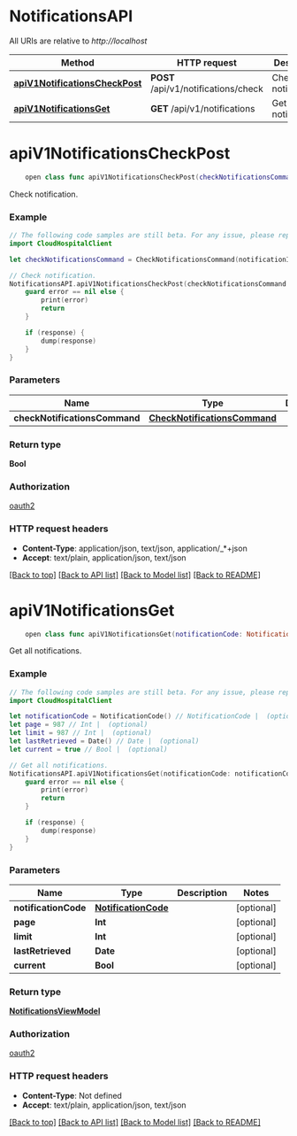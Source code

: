# NotificationsAPI

All URIs are relative to *http://localhost*

Method | HTTP request | Description
------------- | ------------- | -------------
[**apiV1NotificationsCheckPost**](NotificationsAPI.md#apiv1notificationscheckpost) | **POST** /api/v1/notifications/check | Check notification.
[**apiV1NotificationsGet**](NotificationsAPI.md#apiv1notificationsget) | **GET** /api/v1/notifications | Get all notifications.


# **apiV1NotificationsCheckPost**
```swift
    open class func apiV1NotificationsCheckPost(checkNotificationsCommand: CheckNotificationsCommand? = nil, completion: @escaping (_ data: Bool?, _ error: Error?) -> Void)
```

Check notification.

### Example 
```swift
// The following code samples are still beta. For any issue, please report via http://github.com/OpenAPITools/openapi-generator/issues/new
import CloudHospitalClient

let checkNotificationsCommand = CheckNotificationsCommand(notificationId: 123, delete: false) // CheckNotificationsCommand |  (optional)

// Check notification.
NotificationsAPI.apiV1NotificationsCheckPost(checkNotificationsCommand: checkNotificationsCommand) { (response, error) in
    guard error == nil else {
        print(error)
        return
    }

    if (response) {
        dump(response)
    }
}
```

### Parameters

Name | Type | Description  | Notes
------------- | ------------- | ------------- | -------------
 **checkNotificationsCommand** | [**CheckNotificationsCommand**](CheckNotificationsCommand.md) |  | [optional] 

### Return type

**Bool**

### Authorization

[oauth2](../README.md#oauth2)

### HTTP request headers

 - **Content-Type**: application/json, text/json, application/_*+json
 - **Accept**: text/plain, application/json, text/json

[[Back to top]](#) [[Back to API list]](../README.md#documentation-for-api-endpoints) [[Back to Model list]](../README.md#documentation-for-models) [[Back to README]](../README.md)

# **apiV1NotificationsGet**
```swift
    open class func apiV1NotificationsGet(notificationCode: NotificationCode? = nil, page: Int? = nil, limit: Int? = nil, lastRetrieved: Date? = nil, current: Bool? = nil, completion: @escaping (_ data: NotificationsViewModel?, _ error: Error?) -> Void)
```

Get all notifications.

### Example 
```swift
// The following code samples are still beta. For any issue, please report via http://github.com/OpenAPITools/openapi-generator/issues/new
import CloudHospitalClient

let notificationCode = NotificationCode() // NotificationCode |  (optional)
let page = 987 // Int |  (optional)
let limit = 987 // Int |  (optional)
let lastRetrieved = Date() // Date |  (optional)
let current = true // Bool |  (optional)

// Get all notifications.
NotificationsAPI.apiV1NotificationsGet(notificationCode: notificationCode, page: page, limit: limit, lastRetrieved: lastRetrieved, current: current) { (response, error) in
    guard error == nil else {
        print(error)
        return
    }

    if (response) {
        dump(response)
    }
}
```

### Parameters

Name | Type | Description  | Notes
------------- | ------------- | ------------- | -------------
 **notificationCode** | [**NotificationCode**](.md) |  | [optional] 
 **page** | **Int** |  | [optional] 
 **limit** | **Int** |  | [optional] 
 **lastRetrieved** | **Date** |  | [optional] 
 **current** | **Bool** |  | [optional] 

### Return type

[**NotificationsViewModel**](NotificationsViewModel.md)

### Authorization

[oauth2](../README.md#oauth2)

### HTTP request headers

 - **Content-Type**: Not defined
 - **Accept**: text/plain, application/json, text/json

[[Back to top]](#) [[Back to API list]](../README.md#documentation-for-api-endpoints) [[Back to Model list]](../README.md#documentation-for-models) [[Back to README]](../README.md)

